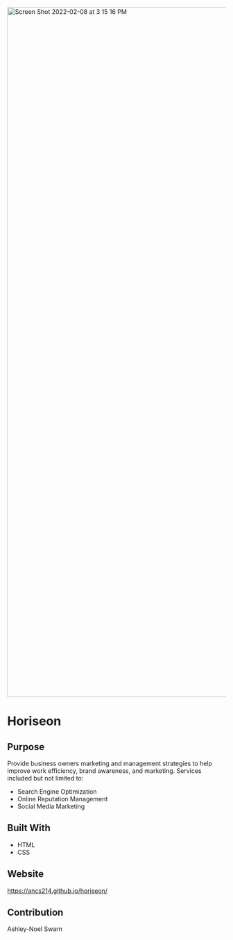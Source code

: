 <img width="1592" alt="Screen Shot 2022-02-08 at 3 15 16 PM" src="https://user-images.githubusercontent.com/90393796/153068894-9a0e5717-1de8-4994-adcf-e860893c4999.png">


# Horiseon

## Purpose
Provide business owners marketing and management strategies to help improve work efficiency, brand awareness, and marketing. Services included but not limited to:
* Search Engine Optimization
* Online Reputation Management
* Social Media Marketing

## Built With
* HTML
* CSS

## Website
https://ancs214.github.io/horiseon/

## Contribution
Ashley-Noel Swarn

